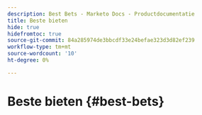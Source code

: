 ```yaml
---
description: Best Bets - Marketo Docs - Productdocumentatie
title: Beste bieten
hide: true
hidefromtoc: true
source-git-commit: 84a285974de3bbcdf33e24befae323d3d82ef239
workflow-type: tm+mt
source-wordcount: '10'
ht-degree: 0%

---
```


# Beste bieten {#best-bets}
